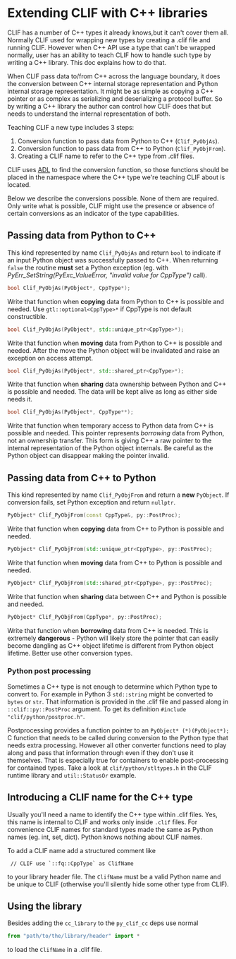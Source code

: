 # Extending CLIF with C++ libraries

CLIF has a number of C++ types it already
knows,but it can't cover them all. Normally CLIF used for wrapping new types by
creating a .clif file and running CLIF. However when C++ API use a type that
can't be wrapped normally, user has an ability to teach CLIF how to handle such
type by writing a C++ library. This doc explains how to do that.

When CLIF pass data to/from C++ across the language boundary, it does the
conversion between C++ internal storage representation and Python internal
storage representation.
It might be as simple as copying a C++ pointer or as complex as serializing and
deserializing a protocol buffer. So by writing a C++ library the author can
control how CLIF does that but needs to understand the internal
representation of both.

Teaching CLIF a new type includes 3 steps:

  1. Conversion function to pass data from Python to C++ (`Clif_PyObjAs`).
  1. Conversion function to pass data from C++ to Python (`Clif_PyObjFrom`).
  1. Creating a CLIF name to refer to the C++ type from .clif files.

CLIF uses [ADL](http://en.cppreference.com/w/cpp/language/adl) to find
the conversion function, so those functions should be placed in the namespace
where the C++ type we're teaching CLIF about is located.

Below we describe the conversions possible. None of them are required.
Only write what is possible, CLIF might use the presence or absence of certain
conversions as an indicator of the type capabilities.

## Passing data from Python to C++

This kind represented by name `Clif_PyObjAs` and return `bool` to indicate if an
input Python object was successfully passed to C++. When returning `false` the
routine **must** set a Python exception (eg. with
*PyErr_SetString(PyExc_ValueError, "invalid value for CppType")* call).

```c++
bool Clif_PyObjAs(PyObject*, CppType*);
```

Write that function when **copying** data from Python to C++ is possible and
needed. Use `gtl::optional<CppType>*` if CppType is not default constructible.

```c++
bool Clif_PyObjAs(PyObject*, std::unique_ptr<CppType>*);
```

Write that function when **moving** data from Python to C++ is possible and
needed. After the move the Python object will be invalidated and raise an
exception on access attempt.

```c++
bool Clif_PyObjAs(PyObject*, std::shared_ptr<CppType>*);
```

Write that function when **sharing** data ownership between Python and C++ is
possible and needed. The data will be kept alive as long as either side needs
it.

```c++
bool Clif_PyObjAs(PyObject*, CppType**);
```

Write that function when temporary access to Python data from C++ is possible
and needed. This pointer represents *borrowing* data from Python, not an
ownership transfer. This form is giving C++ a raw pointer to the internal
representation of the Python object internals. Be careful as the Python object
can disappear making the pointer invalid.

## Passing data from C++ to Python

This kind represented by name `Clif_PyObjFrom` and return a **new** `PyObject`.
If conversion fails, set Python exception and return `nullptr`.

```c++
PyObject* Clif_PyObjFrom(const CppType&, py::PostProc);
```

Write that function when **copying** data from C++ to Python is possible and
needed.

```c++
PyObject* Clif_PyObjFrom(std::unique_ptr<CppType>, py::PostProc);
```
Write that function when **moving** data from C++ to Python is possible and
needed.

```c++
PyObject* Clif_PyObjFrom(std::shared_ptr<CppType>, py::PostProc);
```

Write that function when **sharing** data between C++ and Python is possible and
needed.

```c++
PyObject* Clif_PyObjFrom(CppType*, py::PostProc);
```

Write that function when **borrowing** data from C++ is needed. This is
extremely **dangerous** - Python will likely store the pointer that can easily
become dangling as C++ object lifetime is different from Python object lifetime.
Better use other conversion types.

### Python post processing

Sometimes a C++ type is not enough to determine which Python type to convert to.
For example in Python 3 `std::string` might be converted to `bytes` or `str`.
That information is provided in the .clif file and passed along in
`::clif::py::PostProc` argument. To get its definition
`#include "clif/python/postproc.h"`.

Postprocessing provides a function pointer to an `PyObject* (*)(PyObject*);` C
function that needs to be called during conversion to the Python type that needs
extra processing. However all other converter functions need to play along and
pass that information through even if they don't use it themselves.
That is especially true for containers to enable post-processing for contained
types. Take a look at `clif/python/stltypes.h` in the CLIF
runtime library and `util::StatusOr` example.

## Introducing a CLIF name for the C++ type

Usually you'll need a name to identify the C++ type within .clif files.
Yes, this name is internal to CLIF and works only inside `.clif` files. For
convenience CLIF names for standard types made the same as Python names
(eg. int, set, dict). Python knows nothing about CLIF names.

To add a CLIF name add a structured comment like

``` // CLIF use `::fq::CppType` as ClifName```

to your library header file.
The `ClifName` must be a valid Python name and be unique to CLIF (otherwise
you'll silently hide some other type from CLIF).

## Using the library

Besides adding the `cc_library` to the `py_clif_cc` deps use normal

```python
from "path/to/the/library/header" import *
```

to load the `ClifName` in a .clif file.


